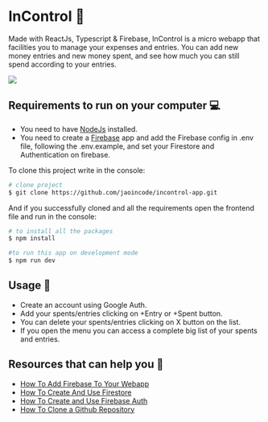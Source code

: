 # InControl 💸

Made with ReactJs, Typescript & Firebase, InControl is a micro webapp that facilities you to manage your expenses and entries. You
can add new money entries and new money spent, and see how much you can still spend according to your entries.

<img src="https://user-images.githubusercontent.com/92704272/209273054-e93b3604-d850-4060-931a-7799aa68e3cb.png" />

## Requirements to run on your computer 💻

- You need to have [NodeJs](https://nodejs.org/en/) installed.
- You need to create a [Firebase](https://firebase.google.com/) app and add the Firebase config in .env file, following the .env.example, and set your Firestore and Authentication on firebase.

To clone this project write in the console:

```bash
# clone project
$ git clone https://github.com/jaoincode/incontrol-app.git
```

And if you successfully cloned and all the requirements open the frontend file and run in the console:

```bash
# to install all the packages
$ npm install

#to run this app on development mode
$ npm run dev
```

## Usage 💾

- Create an account using Google Auth.
- Add your spents/entries clicking on +Entry or +Spent button.
- You can delete your spents/entries clicking on X button on the list.
- If you open the menu you can access a complete big list of your spents and entries.

## Resources that can help you 📖

- [How To Add Firebase To Your Webapp](https://firebase.google.com/docs/web/setup)
- [How To Create And Use Firestore](https://firebase.google.com/docs/firestore)
- [How To Create and Use Firebase Auth](https://firebase.google.com/docs/auth/web/start)
- [How To Clone a Github Repository](https://docs.github.com/en/repositories/creating-and-managing-repositories/cloning-a-repository)
